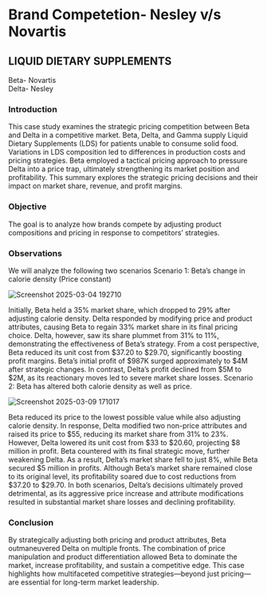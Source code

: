 # Brand Competetion- Nesley v/s Novartis
## LIQUID DIETARY SUPPLEMENTS
Beta- Novartis   
Delta- Nesley
### Introduction
This case study examines the strategic pricing competition between Beta and Delta in a competitive market. Beta, Delta, and Gamma supply Liquid Dietary Supplements (LDS) for patients unable to consume solid food. Variations in LDS composition led to differences in production costs and pricing strategies. Beta employed a tactical pricing approach to pressure Delta into a price trap, ultimately strengthening its market position and profitability. This summary explores the strategic pricing decisions and their impact on market share, revenue, and profit margins.
### Objective
The goal is to analyze how brands compete by adjusting product compositions and pricing in response to competitors’ strategies.
### Observations
We will analyze the following two scenarios
Scenario 1: Beta’s change in calorie density (Price constant)

![Screenshot 2025-03-04 192710](https://github.com/user-attachments/assets/4d9d5323-d3fc-442b-bec9-f5e292515015)   

Initially, Beta held a 35% market share, which dropped to 29% after adjusting calorie density. Delta responded by modifying price and product attributes, causing Beta to regain 33% market share in its final pricing choice. Delta, however, saw its share plummet from 31% to 11%, demonstrating the effectiveness of Beta’s strategy.
From a cost perspective, Beta reduced its unit cost from $37.20 to $29.70, significantly boosting profit margins. Beta’s initial profit of $987K surged approximately to $4M after strategic changes. In contrast, Delta’s profit declined from $5M to $2M, as its reactionary moves led to severe market share losses.
Scenario 2: Beta has altered both calorie density as well as price.

![Screenshot 2025-03-09 171017](https://github.com/user-attachments/assets/9b9889b8-fb78-4f38-8127-b9d4ff4b9b1d)   

Beta reduced its price to the lowest possible value while also adjusting calorie density. In response, Delta modified two non-price attributes and raised its price to $55, reducing its market share from 31% to 23%. However, Delta lowered its unit cost from $33 to $20.60, projecting $8 million in profit.
Beta countered with its final strategic move, further weakening Delta. As a result, Delta’s market share fell to just 8%, while Beta secured $5 million in profits. Although Beta’s market share remained close to its original level, its profitability soared due to cost reductions from $37.20 to $29.70.
In both scenarios, Delta’s decisions ultimately proved detrimental, as its aggressive price increase and attribute modifications resulted in substantial market share losses and declining profitability.
### Conclusion
By strategically adjusting both pricing and product attributes, Beta outmaneuvered Delta on multiple fronts. The combination of price manipulation and product differentiation allowed Beta to dominate the market, increase profitability, and sustain a competitive edge. This case highlights how multifaceted competitive strategies—beyond just pricing—are essential for long-term market leadership.
